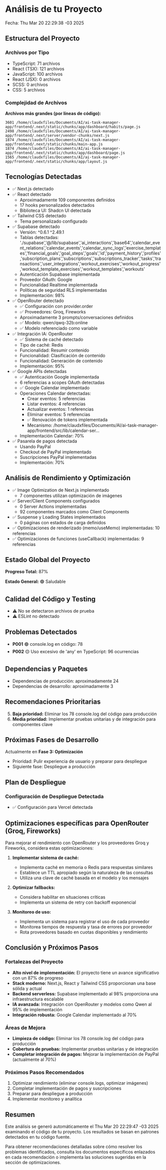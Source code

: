 # Análisis de tu Proyecto
Fecha: Thu Mar 20 22:29:38 -03 2025

## Estructura del Proyecto

### Archivos por Tipo
- TypeScript: 71 archivos
- React (TSX): 121 archivos
- JavaScript: 100 archivos
- React (JSX): 0 archivos
- SCSS: 0 archivos
- CSS: 5 archivos

### Complejidad de Archivos
**Archivos más grandes (por líneas de código):**
```
3601 /home/claudxfiles/Documents/AI/ai-task-manager-app/frontend/.next/static/chunks/app/dashboard/habits/page.js
2498 /home/claudxfiles/Documents/AI/ai-task-manager-app/frontend/.next/server/vendor-chunks/next.js
1874 /home/claudxfiles/Documents/AI/ai-task-manager-app/frontend/.next/static/chunks/main-app.js
1874 /home/claudxfiles/Documents/AI/ai-task-manager-app/frontend/.next/static/chunks/app/dashboard/page.js
1565 /home/claudxfiles/Documents/AI/ai-task-manager-app/frontend/.next/static/chunks/app/layout.js
```

## Tecnologías Detectadas
- ✅ Next.js detectado
- ✅ React detectado
  - Aproximadamente 109 componentes definidos
  - 17 hooks personalizados detectados
  - Biblioteca UI: Shadcn UI detectada
- ✅ Tailwind CSS detectado
  - Tema personalizado configurado
- ✅ Supabase detectado
  - Versión: ^0.6.1
^2.49.1
  - Tablas detectadas: './supabase','@/lib/supabase','ai_interactions','base64','calendar_event_relations','calendar_events','calendar_sync_logs','exercise_templates','financial_goals','goal_steps','goals','id','payment_history','profiles','subscription_plans','subscriptions','subscriptions_tracker','tasks','transactions','user_integrations','workout_exercises','workout_progress','workout_template_exercises','workout_templates','workouts'
  - Autenticación Supabase implementada
  - Proveedor OAuth: Google
  - Funcionalidad Realtime implementada
  - Políticas de seguridad RLS implementadas
  - Implementación: 98%
- ✅ OpenRouter detectado
  - ✅ Configuración con provider.order
  - ✅ Proveedores: Groq, Fireworks
  - Aproximadamente 3 prompts/conversaciones definidos
  - ✅ Modelo: qwen/qwq-32b:online
  - ✅ Modelo referenciado como variable
- ✅ Integración IA: OpenRouter
  - ✅ Sistema de caché detectado
  - Tipo de caché: Redis
  - Funcionalidad: Resumir contenido
  - Funcionalidad: Clasificación de contenido
  - Funcionalidad: Generación de contenido
  - Implementación: 95%
- ✅ Google APIs detectadas
  - ✅ Autenticación Google implementada
  - 6 referencias a scopes OAuth detectadas
  - ✅ Google Calendar implementado
  - Operaciones Calendar detectadas:
    - Crear eventos: 5 referencias
    - Listar eventos: 4 referencias
    - Actualizar eventos: 1 referencias
    - Eliminar eventos: 5 referencias
    - ✅ Renovación de tokens implementada
    - Mecanismo: /home/claudxfiles/Documents/AI/ai-task-manager-app/frontend/src/lib/calendar-ser...
  - Implementación Calendar: 70%
- ✅ Pasarela de pagos detectada
  - Usando PayPal
  - Checkout de PayPal implementado
  - Suscripciones PayPal implementadas
  - Implementación: 70%

## Análisis de Rendimiento y Optimización

- ✅ Image Optimization de Next.js implementado
  - 7 componentes utilizan optimización de imágenes
- ✅ Server/Client Components configurados
  - 0 Server Actions implementadas
  - 92 componentes marcados como Client Components
- ✅ Suspense y Loading States implementados
  - 0 páginas con estados de carga definidos
- ✅ Optimizaciones de renderizado (memo/useMemo) implementadas: 10 referencias
- ✅ Optimizaciones de funciones (useCallback) implementadas: 9 referencias

## Estado Global del Proyecto

**Progreso Total:** 87%

**Estado General:** 🟢 Saludable

## Calidad del Código y Testing

- ⚠️ No se detectaron archivos de prueba
- ⚠️ ESLint no detectado
## Problemas Detectados

- **P001** 🟢 console.log en código: 78
- **P002** 🟡 Uso excesivo de 'any' en TypeScript: 96 ocurrencias

## Dependencias y Paquetes

- Dependencias de producción: aproximadamente 24
- Dependencias de desarrollo: aproximadamente 3
## Recomendaciones Prioritarias

5. **Baja prioridad:** Eliminar los 78 console.log del código para producción
6. **Media prioridad:** Implementar pruebas unitarias y de integración para componentes clave

## Próximas Fases de Desarrollo

Actualmente en **Fase 3: Optimización**
- Prioridad: Pulir experiencia de usuario y preparar para despliegue
- Siguiente fase: Despliegue a producción

## Plan de Despliegue

### Configuración de Despliegue Detectada
- ✅ Configuración para Vercel detectada

## Optimizaciones específicas para OpenRouter (Groq, Fireworks)

Para mejorar el rendimiento con OpenRouter y los proveedores Groq y Fireworks, considera estas optimizaciones:

1. **Implementar sistema de caché:**
   - Implementa caché en memoria o Redis para respuestas similares
   - Establece un TTL apropiado según la naturaleza de las consultas
   - Utiliza una clave de caché basada en el modelo y los mensajes

2. **Optimizar fallbacks:**
   - Considera habilitar  en situaciones críticas
   - Implementa un sistema de retry con backoff exponencial

3. **Monitoreo de uso:**
   - Implementa un sistema para registrar el uso de cada proveedor
   - Monitorea tiempos de respuesta y tasa de errores por proveedor
   - Rota proveedores basado en cuotas disponibles y rendimiento

## Conclusión y Próximos Pasos

### Fortalezas del Proyecto

- **Alto nivel de implementación:** El proyecto tiene un avance significativo con un 87% de progreso
- **Stack moderno:** Next.js, React y Tailwind CSS proporcionan una base sólida y actual
- **Backend serverless:** Supabase implementado al 98% proporciona una infraestructura escalable
- **IA avanzada:** Integración con OpenRouter y modelos como Qwen al 95% de implementación
- **Integración robusta:** Google Calendar implementado al 70%

### Áreas de Mejora

- **Limpieza de código:** Eliminar los 78 console.log del código para producción
- **Cobertura de pruebas:** Implementar pruebas unitarias y de integración
- **Completar integración de pagos:** Mejorar la implementación de PayPal (actualmente al 70%)

### Próximos Pasos Recomendados

1. Optimizar rendimiento (eliminar console.logs, optimizar imágenes)
2. Completar implementación de pagos y suscripciones
3. Preparar para despliegue a producción
4. Implementar monitoreo y analítica

## Resumen

Este análisis se generó automáticamente el Thu Mar 20 22:29:47 -03 2025 examinando el código de tu proyecto. Los resultados se basan en patrones detectados en tu código fuente.

Para obtener recomendaciones detalladas sobre cómo resolver los problemas identificados, consulta los documentos específicos enlazados en cada recomendación o implementa las soluciones sugeridas en la sección de optimizaciones.
